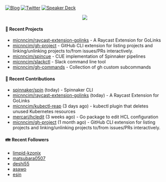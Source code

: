 [![Blog](https://img.shields.io/badge/Blog-0?style=flat-square&logo=gatsby&color=181717&logoColor=white)](https://micnncim.com)
[![Twitter](https://img.shields.io/badge/Twitter-0?style=flat-square&logo=twitter&color=1DA1F2&logoColor=white)](https://twitter.com/micnncim)
[![Speaker Deck](https://img.shields.io/badge/Speaker_Deck-0?style=flat-square&logo=speaker-deck&color=009287&logoColor=white)](https://speakerdeck.com/micnncim)

<p align="center">
<img src="https://github-readme-stats.vercel.app/api?username=micnncim&show_icons=true&count_private=true" />
</p>

#### 🍎 Recent Projects

- [micnncim/raycast-extension-golinks](https://github.com/micnncim/raycast-extension-golinks) - A Raycast Extension for GoLinks
- [micnncim/gh-project](https://github.com/micnncim/gh-project) - GitHub CLI extension for listing projects and linking/unlinking projects to/from issues/PRs interactively.
- [micnncim/spincue](https://github.com/micnncim/spincue) - CUE implementation of Spinnaker pipelines
- [micnncim/slackctl](https://github.com/micnncim/slackctl) - Slack command line tool
- [micnncim/gh-commands](https://github.com/micnncim/gh-commands) - Collection of gh custom subcommands

#### 🌱 Recent Contributions

- [spinnaker/spin](https://github.com/spinnaker/spin) (today) - Spinnaker CLI
- [micnncim/raycast-extension-golinks](https://github.com/micnncim/raycast-extension-golinks) (today) - A Raycast Extension for GoLinks
- [micnncim/kubectl-reap](https://github.com/micnncim/kubectl-reap) (3 days ago) - kubectl plugin that deletes unused Kubernetes resources
- [mercari/hcledit](https://github.com/mercari/hcledit) (3 weeks ago) - Go package to edit HCL configuration
- [micnncim/gh-project](https://github.com/micnncim/gh-project) (1 month ago) - GitHub CLI extension for listing projects and linking/unlinking projects to/from issues/PRs interactively.

#### 👪  Recent Followers

- [limpid-kzonix](https://github.com/limpid-kzonix)
- [matsubara0507](https://github.com/matsubara0507)
- [deshi55](https://github.com/deshi55)
- [asawo](https://github.com/asawo)
- [esin](https://github.com/esin)
